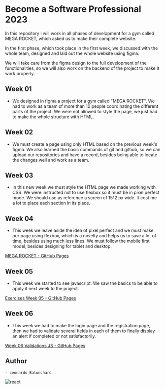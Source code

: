 # Become a Software Professional 2023

In this repository I will work in all phases of development for a gym called MEGA ROCKET, which asked us to make their complete website.

In the first phase, which took place in the first week, we discussed with the whole team, designed and laid out the whole website using figma.

We will take care from the figma design to the full development of the functionalities, so we will also work on the backend of the project to make it work properly.

## Week 01

- We designed in figma a project for a gym called "MEGA ROCKET".
We had to work as a team of more than 10 people coordinating the different parts of the project. We were not allowed to style the page, we just had to make the whole structure with HTML.

## Week 02

- We must create a page using only HTML based on the previous week's figma. We also learned the basic commands of git and github, so we can upload our repositories and have a record, besides being able to locate the changes well and work as a team.

## Week 03

- In this new week we must style the HTML page we made working with CSS. We were instructed not to use flexbox so it must be in pixel perfect mode. We should use as reference a screen of 1512 px wide. It cost me a lot to place each section in its place.

## Week 04

- This week we leave aside the idea of pixel perfect and we must make our page using flexbox, which is a novelty and helps us to save a lot of time, besides using much less lines. We must follow the mobile first model, besides designing for tablet and desktop.

[MEGA ROCKET - GitHub Pages](https://leo-balonchard.github.io/BaSP-M2023/Week-04/index.html)

## Week 05

- This week we started to see javascript. We saw the basics to be able to apply it next week to the project.

[Exercises Week 05 - GitHub Pages](https://leo-balonchard.github.io/BaSP-M2023/Week-05/index.html)

## Week 06

- This week we had to make the login page and the registration page, then we had to validate several fields in each of them to finally display an alert if completed or not satisfactorily.

[Week 06 Validations JS - GitHub Pages](https://leo-balonchard.github.io/BaSP-M2023/Week-06/views/index.html)

## Author
```
- Leonardo Balonchard
```

<img src="https://rr-web-images-bucket.s3.amazonaws.com/images-meta-tags/card-black.png" alt="react"/>
